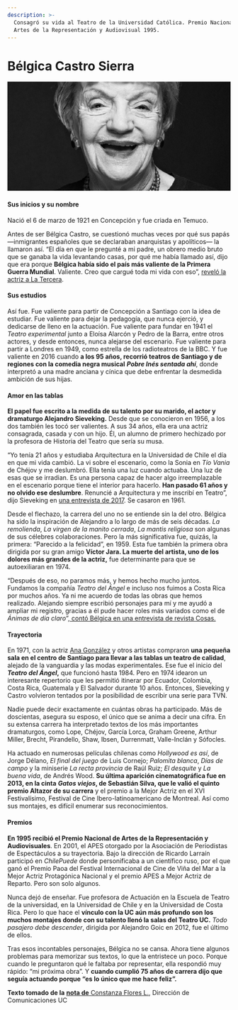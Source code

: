```yaml
---
description: >-
  Consagró su vida al Teatro de la Universidad Católica. Premio Nacional de
  Artes de la Representación y Audiovisual 1995.
---
```


# Bélgica Castro Sierra

![B&#xE9;lgica Castro Sierra. Foto: Sidarte.](../../.gitbook/assets/belgica.jpg)

#### Sus inicios y su nombre

Nació el 6 de marzo de 1921 en Concepción y fue criada en Temuco.

Antes de ser Bélgica Castro, se cuestionó muchas veces por qué sus papás —inmigrantes españoles que se declaraban anarquistas y apolíticos— la llamaron así. “El día en que le pregunté a mi padre, un obrero medio bruto que se ganaba la vida levantando casas, por qué me había llamado así, dijo que era porque **Bélgica había sido el país más valiente de la Primera Guerra Mundial**. Valiente. Creo que cargué toda mi vida con eso”, [reveló la actriz a La Tercera](https://www.latercera.com/noticia/belgica-castro-75-anos-de-teatro/).

#### Sus estudios

Así fue. Fue valiente para partir de Concepción a Santiago con la idea de estudiar. Fue valiente para dejar la pedagogía, que nunca ejerció, y dedicarse de lleno en la actuación. Fue valiente para fundar en 1941 el _Teatro experimental_ junto a Eloísa Alarcón y Pedro de la Barra, entre otros actores, y desde entonces, nunca alejarse del escenario. Fue valiente para partir a Londres en 1949, como estrella de los radioteatros de la BBC. Y fue valiente en 2016 cuando **a los 95 años, recorrió teatros de Santiago y de regiones con la comedia negra musical** _**Pobre Inés sentada ahí**_, donde interpretó a una madre anciana y cínica que debe enfrentar la desmedida ambición de sus hijas.

#### Amor en las tablas

**El papel fue escrito a la medida de su talento por su marido, el actor y dramaturgo Alejandro Sieveking.** Desde que se conocieron en 1956, a los dos también les tocó ser valientes. A sus 34 años, ella era una actriz consagrada, casada y con un hijo. Él, un alumno de primero hechizado por la profesora de Historia del Teatro que sería su musa.

“Yo tenía 21 años y estudiaba Arquitectura en la Universidad de Chile el día en que mi vida cambió. La vi sobre el escenario, como la Sonia en _Tío Vania_ de Chéjov y me deslumbró. Ella tenía una luz cuando actuaba. Una luz de esas que se irradian. Es una persona capaz de hacer algo irreemplazable en el escenario porque tiene el interior para hacerlo. **Han pasado 61 años y no olvido ese deslumbre**. Renuncié a Arquitectura y me inscribí en Teatro”, dijo Sieveking en [una entrevista de 2017](http://www.economiaynegocios.cl/noticias/noticias.asp?id=383838). Se casaron en 1961.

Desde el flechazo, la carrera del uno no se entiende sin la del otro. Bélgica ha sido la inspiración de Alejandro a lo largo de más de seis décadas. _La remolienda_, _La virgen de la manito cerrada_, _La mantis religiosa_ son algunas de sus célebres colaboraciones. Pero la más significativa fue, quizás, la primera: “Parecido a la felicidad”, en 1959. Esta fue también la primera obra dirigida por su gran amigo **Víctor Jara. La muerte del artista, uno de los dolores más grandes de la actriz,** fue determinante para que se autoexiliaran en 1974.

“Después de eso, no paramos más, y hemos hecho mucho juntos. Fundamos la compañía _Teatro del Ángel_ e incluso nos fuimos a Costa Rica por muchos años. Ya ni me acuerdo de todas las obras que hemos realizado. Alejando siempre escribió personajes para mí y me ayudó a ampliar mi registro, gracias a él pude hacer roles más variados como el de _Ánimas de día claro_”,[ contó Bélgica en una entrevista de revista Cosas.](http://cosas.com/belgica-castro-el-teatro-es-nuestra-vida/)

#### Trayectoria

En 1971, con la actriz [Ana González](https://www.uc.cl/es/component/content/article/244-noticia-principal/30547-ana-gonzalez-actriz-multifacetica-y-diva-popular) y otros artistas compraron **una pequeña sala en el centro de Santiago para llevar a las tablas un teatro de calidad**, alejado de la vanguardia y las modas experimentales. Ese fue el inicio del _**Teatro del Ángel**_**,** que funcionó hasta 1984. Pero en 1974 idearon un interesante repertorio que les permitió itinerar por Ecuador, Colombia, Costa Rica, Guatemala y El Salvador durante 10 años. Entonces, Sieveking y Castro volvieron tentados por la posibilidad de escribir una serie para TVN.

Nadie puede decir exactamente en cuántas obras ha participado. Más de doscientas, asegura su esposo, el único que se anima a decir una cifra. En su extensa carrera ha interpretado textos de los más importantes dramaturgos, como Lope, Chéjov, García Lorca, Graham Greene, Arthur Miller, Brecht, Pirandello, Shaw, Ibsen, Durrenmatt, Valle-Inclán y Sófocles. 

Ha actuado en numerosas películas chilenas como _Hollywood es así_, de Jorge Délano, _El final del juego_ de Luis Cornejo; _Palomita blanca_,  _Días de campo_ y la miniserie _La recta provincia_ de Raúl Ruiz; _El desquite_ y _La buena vida_, de Andrés Wood. **Su última aparición cinematográfica fue en 2013, en la cinta** _**Gatos viejos**_**, de Sebastián Silva, que le valió el quinto premio Altazor de su carrera** y el premio a la Mejor Actriz en el XVI Festivalísimo, Festival de Cine Ibero-latinoamericano de Montreal. Así como sus montajes, es difícil enumerar sus reconocimientos.

#### Premios

**En 1995 recibió el Premio Nacional de Artes de la Representación y Audiovisuales**. En 2001, el APES otorgado por la Asociación de Periodistas de Espectáculos a su trayectoria. Bajo la dirección de Ricardo Larraín participó en _ChilePuede_ donde personificaba a un científico ruso, por el que ganó el Premio Paoa del Festival Internacional de Cine de Viña del Mar a la Mejor Actriz Protagónica Nacional y el premio APES a Mejor Actriz de Reparto. Pero son solo algunos.

Nunca dejó de enseñar. Fue profesora de Actuación en la Escuela de Teatro de la universidad, en la Universidad de Chile y en la Universidad de Costa Rica. Pero lo que hace el **vínculo con la UC aún más profundo son los muchos montajes donde con su talento llenó la salas del Teatro UC.** _Todo pasajero debe descender_, dirigida por Alejandro Goic en 2012, fue el último de ellos.

Tras esos incontables personajes, Bélgica no se cansa. Ahora tiene algunos problemas para memorizar sus textos, lo que la entristece un poco. Porque cuando le preguntaron qué le faltaba por representar, ella respondió muy rápido: “mi próxima obra”. Y **cuando cumplió 75 años de carrera dijo que seguía actuando porque “es lo único que me hace feliz”.**

**Texto tomado de la** [**nota de** Constanza Flores L.](https://www.uc.cl/es/component/content/article/244-noticia-principal/30672-belgica-castro-estrella-prolifica-y-longeva), Dirección de Comunicaciones UC


